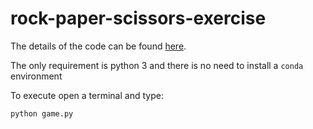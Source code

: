 # rock-paper-scissors-exercise The details of the code can be found [here](https://github.com/lcqsigi/rock-paper-scissors-exercise/blob/main/game.py).The only requirement is python 3 and there is no need to install a `conda`environmentTo execute open a terminal and type:```shpython game.py```